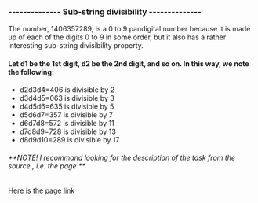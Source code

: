 ### -------------- Sub-string divisibility --------------

The number, 1406357289, is a 0 to 9 pandigital number because it is made up of each of the digits 0 to 9 in some order, but it also has a rather interesting sub-string divisibility property.

#### Let d1 be the 1st digit, d2 be the 2nd digit, and so on. In this way, we note the following:

- d2d3d4=406 is divisible by 2
- d3d4d5=063 is divisible by 3
- d4d5d6=635 is divisible by 5
- d5d6d7=357 is divisible by 7
- d6d7d8=572 is divisible by 11
- d7d8d9=728 is divisible by 13
- d8d9d10=289 is divisible by 17

###### **NOTE! I recommand looking for the description of the task from the source , i.e. the page **

[Here is the page link](https://projecteuler.net/problem=43 "Here's the Page")
